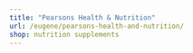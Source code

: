 ```yaml
---
title: "Pearsons Health & Nutrition"
url: /eugene/pearsons-health-and-nutrition/
shop: nutrition supplements
---
```

